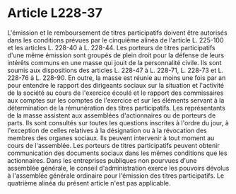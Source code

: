 # Article L228-37

L'émission et le remboursement de titres participatifs doivent être autorisés dans les conditions prévues par le cinquième alinéa de l'article L. 225-100 et les articles L. 228-40 à L. 228-44.   Les porteurs de titres participatifs d'une même émission sont groupés de plein droit pour la défense de leurs intérêts communs en une masse qui jouit de la personnalité civile. Ils sont soumis aux dispositions des articles L. 228-47 à L. 228-71, L. 228-73 et L. 228-76 à L. 228-90.   En outre, la masse est réunie au moins une fois par an pour entendre le rapport des dirigeants sociaux sur la situation et l'activité de la société au cours de l'exercice écoulé et le rapport des commissaires aux comptes sur les comptes de l'exercice et sur les éléments servant à la détermination de la rémunération des titres participatifs.   Les représentants de la masse assistent aux assemblées d'actionnaires ou de porteurs de parts. Ils sont consultés sur toutes les questions inscrites à l'ordre du jour, à l'exception de celles relatives à la désignation ou à la révocation des membres des organes sociaux. Ils peuvent intervenir à tout moment au cours de l'assemblée.   Les porteurs de titres participatifs peuvent obtenir communication des documents sociaux dans les mêmes conditions que les actionnaires.   Dans les entreprises publiques non pourvues d'une assemblée générale, le conseil d'administration exerce les pouvoirs dévolus à l'assemblée générale ordinaire pour l'émission des titres participatifs. Le quatrième alinéa du présent article n'est pas applicable.